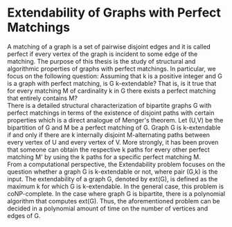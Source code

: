 # Extendability of Graphs with Perfect Matchings
A matching of a graph is a set of pairwise disjoint edges and it is called perfect if every vertex of the graph is incident to some edge of the matching. The purpose of this thesis is the study of structural and algorithmic properties of graphs with perfect matchings. In particular, we focus on the following question: Assuming that k is a positive integer and G is a graph with perfect matching, is G k-extendable? That is, is it true that for every matching M of cardinality k in G there exists a perfect matching that entirely contains M?\
There is a detailed structural characterization of bipartite graphs G with perfect matchings in terms of the existence of disjoint paths with certain properties which is a direct analogue of Menger's theorem. Let (U,V) be the bipartition of G and M be a perfect matching of G. Graph G is k-extendable if and only if there are k internally disjoint M-alternating paths between every vertex of U and every vertex of V. More strongly, it has been proven that someone can obtain the respective k paths for every other perfect matching M' by using the k paths for a specific perfect matching M.\
From a computational perspective, the Extendability problem focuses on the question whether a graph G is k-extendable or not, where pair (G,k) is the input. The extendability of a graph G, denoted by ext(G), is defined as the maximum k for which G is k-extendable. In the general case, this problem is coNP-complete. In the case where graph G is bipartite, there is a polynomial algorithm that computes ext(G). Thus, the aforementioned problem can be decided in a polynomial amount of time on the number of vertices and edges of G.
